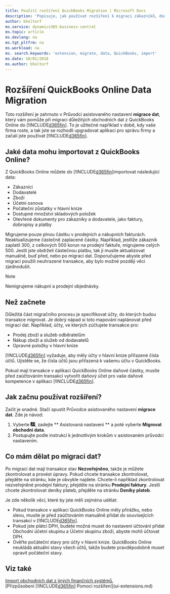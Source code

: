 ```yaml
---
title: Použití rozšíření QuickBooks Migration | Microsoft Docs
description: 'Popisuje, jak používat rozšíření k migraci zákazníků, dodavatelů, zboží a účtů z QuickBooks Online do Business Central.'
author: bholtorf
ms.service: dynamics365-business-central
ms.topic: article
ms.devlang: na
ms.tgt_pltfrm: na
ms.workload: na
ms. search.keywords: 'extension, migrate, data, QuickBooks, import'
ms.date: 10/01/2018
ms.author: bholtorf
---
```


# <a name="the-quickbooks-online-data-migration-extension"></a>Rozšíření QuickBooks Online Data Migration
Toto rozšíření je zahrnuto v Průvodci asistovaného nastavení **migrace dat**, který vám pomůže při migraci důležitých obchodních dat z QuickBooks Online do [!INCLUDE[d365fin](includes/d365fin_md.md)]. To je užitečné například v době, kdy vaše firma roste, a tak jste se rozhodli upgradovat aplikaci pro správu firmy a začali jste používat [!INCLUDE[d365fin](includes/d365fin_md.md)].

## <a name="what-data-can-i-import-from-quickbooks-online"></a>Jaké data mohu importovat z QuickBooks Online?
Z QuickBooks Online můžete do [!INCLUDE[d365fin](includes/d365fin_md.md)]importovat následující data:  

* Zákazníci
* Dodavatelé
* Zboží
* Účetní osnova
* Počáteční zůstatky v hlavní knize
* Dostupné množství skladových položek
* Otevřené dokumenty pro zákazníky a dodavatele, jako faktury, dobropisy a platby

Migrujeme pouze plnou částku v prodejních a nákupních fakturách. Neaktualizujeme částečně zaplacené částky. Například, jestliže zákazník zaplatil 300, z celkových 500 korun na prodejní faktuře, migrujeme celých 500. Jestli jste obdrželi částečnou platbu, tak ji musíte aktualizovat manuálně, buď před, nebo po migraci dat. Doporučujeme abyste před migrací použili neuhrazené transakce, aby bylo možné později věci zjednodušit.

> [!NOTE]  
>   Nemigrujeme nákupní a prodejní objednávky.

## <a name="before-you-start"></a>Než začnete
Důležitá část migračního procesu je specifikovat účty, do kterých budou transakce migrovat. Je dobrý nápad si toto mapování naplánovat před migrací dat. Například, účty, ve kterých zúčtujete transakce pro:  

* Prodej zboží a služeb odběratelům
* Nákup zboží a služeb od dodavatelů  
* Opravné položky v hlavní knize  

[!INCLUDE[d365fin](includes/d365fin_md.md)] vyžaduje, aby měly účty v hlavní knize přiřazené čísla účtů. Ujistěte se, že čísla účtů jsou přiřazená k vašemu účtu v QuickBooks.

Pokud mají transakce v aplikaci QuickBooks Online daňové částky, musíte před zaúčtováním transakcí vytvořit daňový účet pro vaše daňové kompetence v aplikaci [!INCLUDE[d365fin](includes/d365fin_md.md)].

## <a name="how-do-i-start-using-the-extension"></a>Jak začnu používat rozšíření?
Začít je snadné. Stačí spustit Průvodce asistovaného nastavení **migrace dat**. Zde je návod:

1. Vyberte ![Žárovku, která otevře ikonu funkce Řekněte mi](media/ui-search/search_small.png "Řekněte mi, co chcete dělat"), zadejte ** Asistovaná nastavení ** a poté vyberte **Migrovat obchodní data**.
2. Postupujte podle instrukcí k jednotlivým krokům v asistovaném průvodci nastavením.

## <a name="what-do-i-do-after-i-migrate-data"></a>Co mám dělat po migraci dat?
Po migraci dat mají transakce stav **Nezveřejněno**, takže je můžete zkontrolovat a provést úpravy. Pokud chcete transakce zkontrolovat, přejděte na stránku, kde je obvykle najdete. Chcete-li například zkontrolovat nezveřejněné prodejní faktury, přejděte na stránku **Prodejní faktury**. Jestli chcete zkontrolovat deníky plateb, přejděte na stránku **Deníky plateb**.   

Je zde několik věcí, které by jste měli zejména udělat:

* Pokud transakce v aplikaci QuickBooks Online měly přirážku, nebo slevu, musíte je před zaúčtováním manuálně přidat do souvisejících transakcí v [!INCLUDE[d365fin](includes/d365fin_md.md)].
* Pokud jste plátci DPH, budete možná muset do nastavení účtování přidat Obchodní účetní skupinu a Účetní skupinu zboží, abyste mohli účtovat DPH.
* Ověřte počáteční stavy pro účty v hlavní knize. QuickBooks Online neukládá aktuální stavy všech účtů, takže budete pravděpodobně muset opravit počáteční stavy.

## <a name="see-also"></a>Viz také
[Import obchodních dat z jiných finančních systémů.](across-import-data-configuration-packages.md)  
[Přizpůsobení [!INCLUDE[d365fin](includes/d365fin_md.md)] Pomocí rozšíření](ui-extensions.md)  
